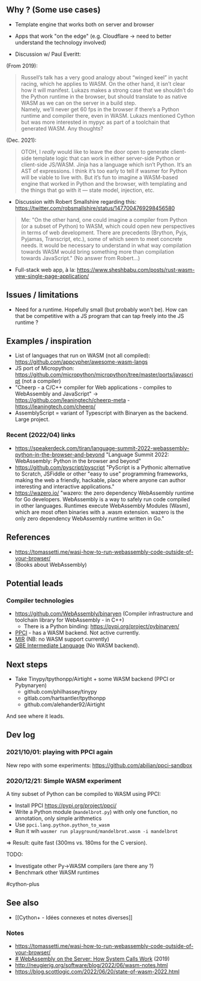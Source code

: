 ## Why ? (Some use cases)
- Template engine that works both on server and browser
- Apps that work "on the edge" (e.g. Cloudflare -> need to better understand the technology involved)

- Discussion w/ Paul Everitt:

(From 2019):
> Russell’s talk has a very good analogy about “winged keel” in yacht racing, which he applies to WASM. On the other hand, it isn’t clear how it will manifest. Lukazs makes a strong case that we shouldn’t do the Python runtime in the browser, but should translate to as native WASM as we can on the server in a build step.  
> Namely, we’ll never get 60 fps in the browser if there’s a Python runtime and compiler there, even in WASM.
> Lukazs mentioned Cython but was more interested in mypyc as part of a toolchain that generated WASM. Any thoughts?

(Dec. 2021):
> OTOH, I *really* would like to leave the door open to generate client-side template logic that can work in either server-side Python or client-side JS/WASM. Jinja has a language which isn’t Python. It’s an AST of expressions.
> I think it’s too early to tell if wasmer for Python will be viable to live with. But it’s fun to imagine a WASM-based engine that worked in Python and the browser, with templating and the things that go with it — state model, injection, etc.

- Discussion with Robert Smallshire regarding this: https://twitter.com/robsmallshire/status/1477004769298456580
> Me: "On the other hand, one could imagine a compiler from Python (or a subset of Python) to WASM, which could open new perspectives in terms of web development. There are precedents (Brython, Pyjs, Pyjamas, Transcript, etc.), some of which seem to meet concrete needs. It would be necessary to understand in what way compilation towards WASM would bring something more than compilation towards JavaScript." (No answer from Robert...)

- Full-stack web app, à la: https://www.sheshbabu.com/posts/rust-wasm-yew-single-page-application/


## Issues / limitations
- Need for a runtime. Hopefully small (but probably won't be). How can that be competitive with a JS program that can tap freely into the JS runtime ?

## Examples / inspiration
- List of languages that run on WASM (not all compiled): https://github.com/appcypher/awesome-wasm-langs
- JS port of Micropython: https://github.com/micropython/micropython/tree/master/ports/javascript (not a compiler)
- "Cheerp - a C/C++ compiler for Web applications - compiles to WebAssembly and JavaScript" -> https://github.com/leaningtech/cheerp-meta - https://leaningtech.com/cheerp/
- AssemblyScript = variant of Typescript with Binaryen as the backend. Large project.

### Recent (2022/04) links
- https://speakerdeck.com/tiran/language-summit-2022-webassembly-python-in-the-browser-and-beyond "Language Summit 2022: WebAssembly: Python in the browser and beyond"
- https://github.com/pyscript/pyscript "PyScript is a Pythonic alternative to Scratch, JSFiddle or other "easy to use" programming frameworks, making the web a friendly, hackable, place where anyone can author interesting and interactive applications."
- https://wazero.io/ "wazero: the zero dependency WebAssembly runtime for Go developers. WebAssembly is a way to safely run code compiled in other languages. Runtimes execute WebAssembly Modules (Wasm), which are most often binaries with a .wasm extension. wazero is the only zero dependency WebAssembly runtime written in Go."

## References
- https://tomassetti.me/wasi-how-to-run-webassembly-code-outside-of-your-browser/
- (Books about WebAssembly)

## Potential leads
### Compiler technologies
- https://github.com/WebAssembly/binaryen (Compiler infrastructure and toolchain library for WebAssembly - in C++)
    - There is a Python binding: https://pypi.org/project/pybinaryen/
- [PPCI](https://github.com/windelbouwman/ppci) - has a WASM backend. Not active currently.
- [MIR](https://github.com/vnmakarov/mir) (NB: no WASM support currently)
- [QBE Intermediate Language](https://c9x.me/compile/doc/il.html) (No WASM backend).

## Next steps
- Take Tinypy/tpythonpp/Airtight + some WASM backend (PPCI or Pybynaryen)
    - github.com/philhassey/tinypy
    - gitlab.com/hartsantler/tpythonpp
    - github.com/alehander92/Airtight

And see where it leads.


## Dev log
### 2021/10/01: playing with PPCI again
New repo with some experiments: <https://github.com/abilian/ppci-sandbox>


### 2020/12/21: Simple WASM experiment

A tiny subset of Python can be compiled to WASM using PPCI:

- Install PPCI <https://pypi.org/project/ppci/>
- Write a Python module (`mandelbrot.py`) with only one function, no annotation, only simple arithmetics
- Use `ppci.lang.python.python_to_wasm`
- Run it wih `wasmer run playground/mandelbrot.wasm -i mandelbrot`

=> Result: quite fast (300ms vs. 180ms for the C version).

TODO: 
- Investigate other Py->WASM compilers (are there any ?)
- Benchmark other WASM runtimes

#cython-plus

## See also
- [[Cython+ - Idées connexes et notes diverses]]

### Notes
- https://tomassetti.me/wasi-how-to-run-webassembly-code-outside-of-your-browser/
- [# WebAssembly on the Server: How System Calls Work](https://christine.website/talks/webassembly-on-the-server-system-calls-2019-05-31) (2019)
- http://neugierig.org/software/blog/2022/06/wasm-notes.html
- https://blog.scottlogic.com/2022/06/20/state-of-wasm-2022.html